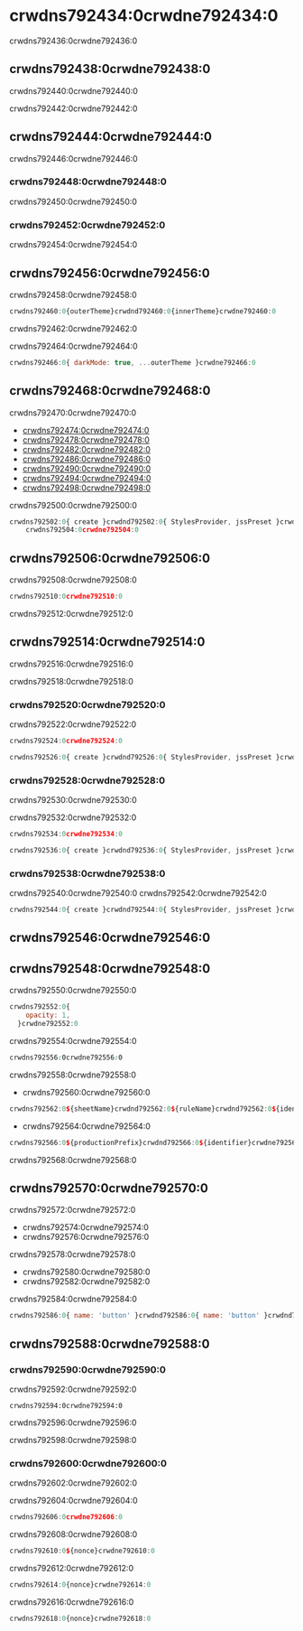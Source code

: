 # crwdns792434:0crwdne792434:0

<p class="description">crwdns792436:0crwdne792436:0</p>

## crwdns792438:0crwdne792438:0

crwdns792440:0crwdne792440:0

crwdns792442:0crwdne792442:0

## crwdns792444:0crwdne792444:0

crwdns792446:0crwdne792446:0

### crwdns792448:0crwdne792448:0

crwdns792450:0crwdne792450:0

### crwdns792452:0crwdne792452:0

crwdns792454:0crwdne792454:0

## crwdns792456:0crwdne792456:0

crwdns792458:0crwdne792458:0

```jsx
crwdns792460:0{outerTheme}crwdnd792460:0{innerTheme}crwdne792460:0
```

crwdns792462:0crwdne792462:0

crwdns792464:0crwdne792464:0

```jsx
crwdns792466:0{ darkMode: true, ...outerTheme }crwdne792466:0
```

## crwdns792468:0crwdne792468:0

crwdns792470:0crwdne792470:0

- [crwdns792474:0crwdne792474:0](crwdns792472:0crwdne792472:0)
- [crwdns792478:0crwdne792478:0](crwdns792476:0crwdne792476:0)
- [crwdns792482:0crwdne792482:0](crwdns792480:0crwdne792480:0)
- [crwdns792486:0crwdne792486:0](crwdns792484:0crwdne792484:0)
- [crwdns792490:0crwdne792490:0](crwdns792488:0crwdne792488:0)
- [crwdns792494:0crwdne792494:0](crwdns792492:0crwdne792492:0)
- [crwdns792498:0crwdne792498:0](crwdns792496:0crwdne792496:0)

crwdns792500:0crwdne792500:0

```jsx
crwdns792502:0{ create }crwdnd792502:0{ StylesProvider, jssPreset }crwdnd792502:0{jss}crwdne792502:0
    crwdns792504:0crwdne792504:0
```

## crwdns792506:0crwdne792506:0

crwdns792508:0crwdne792508:0

```jsx
crwdns792510:0crwdne792510:0
```

crwdns792512:0crwdne792512:0

## crwdns792514:0crwdne792514:0

crwdns792516:0crwdne792516:0

crwdns792518:0crwdne792518:0

### crwdns792520:0crwdne792520:0

crwdns792522:0crwdne792522:0

```jsx
crwdns792524:0crwdne792524:0
```

```jsx
crwdns792526:0{ create }crwdnd792526:0{ StylesProvider, jssPreset }crwdnd792526:0{jss}crwdne792526:0
```

### crwdns792528:0crwdne792528:0

crwdns792530:0crwdne792530:0

crwdns792532:0crwdne792532:0

```jsx
crwdns792534:0crwdne792534:0
```

```jsx
crwdns792536:0{ create }crwdnd792536:0{ StylesProvider, jssPreset }crwdnd792536:0{jss}crwdne792536:0
```

### crwdns792538:0crwdne792538:0

crwdns792540:0crwdne792540:0 crwdns792542:0crwdne792542:0

```jsx
crwdns792544:0{ create }crwdnd792544:0{ StylesProvider, jssPreset }crwdnd792544:0{jss}crwdne792544:0
```

## crwdns792546:0crwdne792546:0

## crwdns792548:0crwdne792548:0

crwdns792550:0crwdne792550:0

```jsx
crwdns792552:0{
    opacity: 1,
  }crwdne792552:0
```

crwdns792554:0crwdne792554:0

```css
crwdns792556:0crwdne792556:0
```

crwdns792558:0crwdne792558:0

- crwdns792560:0crwdne792560:0

```js
crwdns792562:0${sheetName}crwdnd792562:0${ruleName}crwdnd792562:0${identifier}crwdne792562:0
```

- crwdns792564:0crwdne792564:0

```js
crwdns792566:0${productionPrefix}crwdnd792566:0${identifier}crwdne792566:0
```

crwdns792568:0crwdne792568:0

## crwdns792570:0crwdne792570:0

crwdns792572:0crwdne792572:0

- crwdns792574:0crwdne792574:0
- crwdns792576:0crwdne792576:0

crwdns792578:0crwdne792578:0

- crwdns792580:0crwdne792580:0
- crwdns792582:0crwdne792582:0

crwdns792584:0crwdne792584:0

```jsx
crwdns792586:0{ name: 'button' }crwdnd792586:0{ name: 'button' }crwdnd792586:0{ name: 'button' }crwdne792586:0
```

## crwdns792588:0crwdne792588:0

### crwdns792590:0crwdne792590:0

crwdns792592:0crwdne792592:0

    crwdns792594:0crwdne792594:0
    

crwdns792596:0crwdne792596:0

crwdns792598:0crwdne792598:0

### crwdns792600:0crwdne792600:0

crwdns792602:0crwdne792602:0

crwdns792604:0crwdne792604:0

```js
crwdns792606:0crwdne792606:0
```

crwdns792608:0crwdne792608:0

```js
crwdns792610:0${nonce}crwdne792610:0
```

crwdns792612:0crwdne792612:0

```jsx
crwdns792614:0{nonce}crwdne792614:0
```

crwdns792616:0crwdne792616:0

```jsx
crwdns792618:0{nonce}crwdne792618:0
```